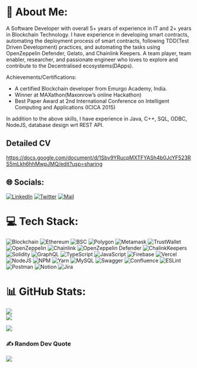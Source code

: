# 💫 About Me:
A Software Developer with overall 5+ years of experience in IT and 2+ years in Blockchain Technology.
I have experience in developing smart contracts, automating the deployment process of smart contracts, following TDD(Test Driven Development) practices, and automating the tasks using OpenZeppelin Defender, Gelato, and Chainlink Keepers. A team player, team enabler, researcher, and passionate engineer who loves to explore and contribute to the Decentralised ecosystems(DApps). 

Achievements/Certifications:
 * A certified Blockchain developer from Emurgo Academy, India.
 * Winner at MAXathon(Maxonrow’s online Hackathon)
 * Best Paper Award at 2nd International Conference on Intelligent Computing and Applications (ICICA 2015)

In addition to the above skills, I have experience in Java, C++, SQL, ODBC, NodeJS, database design wrt REST API.



## Detailed CV
https://docs.google.com/document/d/1Sbv9YRucpMXTFYASh4b0JcYF523RS5mLkh6hhMwpJMQ/edit?usp=sharing



## 🌐 Socials:
[![LinkedIn](https://img.shields.io/badge/LinkedIn-%230077B5.svg?logo=linkedin&logoColor=white)](https://linkedin.com/in/https://https://www.linkedin.com/in/gharishkumar/) [![Twitter](https://img.shields.io/badge/Twitter-%231DA1F2.svg?logo=Twitter&logoColor=white)](https://twitter.com/HarishGunjalli) [![Mail](https://img.shields.io/badge/Gmail-D14836.svg?logo=gmail&logoColor=white)](mailto:harishkumargunjalli@gmail.com)



# 💻 Tech Stack:
![Blockchain](https://img.shields.io/badge/-Blockchain-brightgreen) ![Ethereum](https://img.shields.io/badge/-Ethereum-000000) ![BSC](https://img.shields.io/badge/-BSC-0000FF) ![Polygon](https://img.shields.io/badge/-Polygon-FF0000) ![Metamask](https://img.shields.io/badge/-Metamask-AA4512) ![TrustWallet](https://img.shields.io/badge/-TrustWallet-FF4512) ![OpenZeppelin](https://img.shields.io/badge/-OpenZeppelin-FF1856) ![Chainlink](https://img.shields.io/badge/-Chainlink-AA2908) ![OpenZeppelin Defender](https://img.shields.io/badge/-OpenZeppelin%20Defender-AE7109) ![ChalinkKeepers](https://img.shields.io/badge/-Chainlink%20Keepers-EE1467) ![Solidity](https://img.shields.io/badge/-Solidity-lightgrey) ![GraphQL](https://img.shields.io/badge/-GraphQL-blue) ![TypeScript](https://img.shields.io/badge/-TypeScript-critical) ![JavaScript](https://img.shields.io/badge/-JavaScript-blueviolet) ![Firebase](https://img.shields.io/badge/-Firebase-yellowgreen) ![Vercel](https://img.shields.io/badge/-Vercel-important) ![NodeJS](https://img.shields.io/badge/-NodeJS-9cf) ![NPM](https://img.shields.io/badge/-NPM-yellow) ![Yarn](https://img.shields.io/badge/-Yarn-ff69b4) ![MySQL](https://img.shields.io/badge/-MySQL-aa69b4) ![Swagger](https://img.shields.io/badge/-Swagger-aa69eb) ![Confluence](https://img.shields.io/badge/-Confluence-123456) ![ESLint](https://img.shields.io/badge/-ESLint-789abc) ![Postman](https://img.shields.io/badge/-Postman-abc123) ![Notion](https://img.shields.io/badge/-Notion-45ef89) ![Jira](https://img.shields.io/badge/-Jira-aa1234)



# 📊 GitHub Stats:

![](https://github-readme-stats.vercel.app/api?username=iHarishKumar&theme=dark&hide_border=false&include_all_commits=true&count_private=true)<br/>
![](https://github-readme-streak-stats.herokuapp.com/?user=iHarishKumar&theme=dark&hide_border=false)<br/>



[![](https://visitcount.itsvg.in/api?id=iHarishKumar&icon=0&color=0)](https://visitcount.itsvg.in)

### ✍️ Random Dev Quote
![](https://quotes-github-readme.vercel.app/api?type=horizontal&theme=radical)
